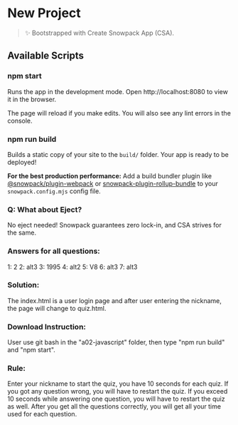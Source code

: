 # New Project

> ✨ Bootstrapped with Create Snowpack App (CSA).

## Available Scripts

### npm start

Runs the app in the development mode.
Open http://localhost:8080 to view it in the browser.

The page will reload if you make edits.
You will also see any lint errors in the console.

### npm run build

Builds a static copy of your site to the `build/` folder.
Your app is ready to be deployed!

**For the best production performance:** Add a build bundler plugin like [@snowpack/plugin-webpack](https://github.com/snowpackjs/snowpack/tree/main/plugins/plugin-webpack) or [snowpack-plugin-rollup-bundle](https://github.com/ParamagicDev/snowpack-plugin-rollup-bundle) to your `snowpack.config.mjs` config file.

### Q: What about Eject?

No eject needed! Snowpack guarantees zero lock-in, and CSA strives for the same.

### Answers for all questions:
1: 2
2: alt3
3: 1995
4: alt2
5: V8
6: alt3
7: alt3

### Solution:
The index.html is a user login page and after user entering the nickname, the page will change to quiz.html.

### Download Instruction:
User use git bash in the "a02-javascript" folder, then type "npm run build" and "npm start".

### Rule:
Enter your nickname to start the quiz, you have 10 seconds for each quiz. If you got any question wrong, you will have to restart the quiz. If you exceed 10 seconds while answering one question, you will have to restart the quiz as well. After you get all the questions correctly, you will get all your time used for each question.
